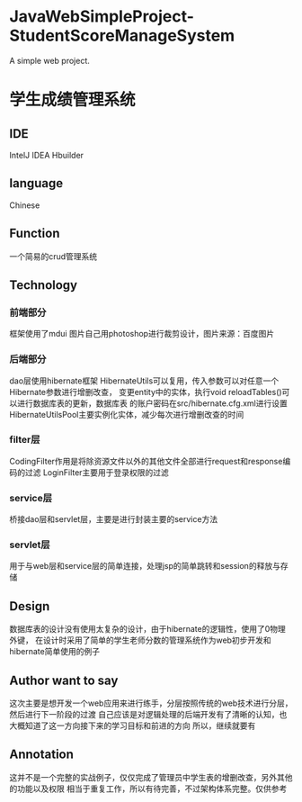 # JavaWebSimpleProject-StudentScoreManageSystem
A simple web project. 

# 学生成绩管理系统
## IDE
IntelJ IDEA
Hbuilder
## language
Chinese
## Function
一个简易的crud管理系统
## Technology
### 前端部分
框架使用了mdui
图片自己用photoshop进行裁剪设计，图片来源：百度图片
### 后端部分
dao层使用hibernate框架
HibernateUtils可以复用，传入参数可以对任意一个Hibernate参数进行增删改查，
变更entity中的实体，执行void reloadTables()可以进行数据库表的更新，数据库表
的账户密码在src/hibernate.cfg.xml进行设置<br/>
HibernateUtilsPool主要实例化实体，减少每次进行增删改查的时间
### filter层
CodingFilter作用是将除资源文件以外的其他文件全部进行request和response编码的过滤
LoginFilter主要用于登录权限的过滤
### service层
桥接dao层和servlet层，主要是进行封装主要的service方法
### servlet层
用于与web层和service层的简单连接，处理jsp的简单跳转和session的释放与存储
## Design
数据库表的设计没有使用太复杂的设计，由于hibernate的逻辑性，使用了0物理外键，
在设计时采用了简单的学生老师分数的管理系统作为web初步开发和hibernate简单使用的例子
## Author want to say
这次主要是想开发一个web应用来进行练手，分层按照传统的web技术进行分层，然后进行下一阶段的过渡
自己应该是对逻辑处理的后端开发有了清晰的认知，也大概知道了这一方向接下来的学习目标和前进的方向
所以，继续就要有
## Annotation
这并不是一个完整的实战例子，仅仅完成了管理员中学生表的增删改查，另外其他的功能以及权限
相当于重复工作，所以有待完善，不过架构体系完整。仅供参考
